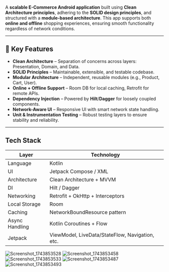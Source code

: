 
A **scalable E-Commerce Android application** built using **Clean Architecture principles**, adhering to the **SOLID design principles**, and structured with a **module-based architecture**. This app supports both **online and offline** shopping experiences, ensuring smooth functionality regardless of network conditions.

---

## 🚀 Key Features

- **Clean Architecture** – Separation of concerns across layers: Presentation, Domain, and Data.
- **SOLID Principles** – Maintainable, extensible, and testable codebase.
- **Modular Architecture** – Independent, reusable modules (e.g., Product, Cart, User).
- **Online + Offline Support** – Room DB for local caching, Retrofit for remote APIs.
- **Dependency Injection** – Powered by **Hilt**/**Dagger** for loosely coupled components.
- **Network-Aware UI** – Responsive UI with smart network state handling.
- **Unit & Instrumentation Testing** – Robust testing layers to ensure stability and reliability.

---

## Tech Stack

| Layer          | Technology                        |
|----------------|-----------------------------------|
| Language       | Kotlin                            |
| UI             | Jetpack Compose / XML             |
| Architecture   | Clean Architecture + MVVM         |
| DI             | Hilt / Dagger                     |
| Networking     | Retrofit + OkHttp + Interceptors  |
| Local Storage  | Room                              |
| Caching        | NetworkBoundResource pattern      |
| Async Handling | Kotlin Coroutines + Flow          |
| Jetpack        | ViewModel, LiveData/StateFlow, Navigation, etc.

![Screenshot_1743853528](https://github.com/user-attachments/assets/6c94b2bc-d23c-4df2-a48f-b51332929bc3)
![Screenshot_1743853458](https://github.com/user-attachments/assets/61c3c36b-0d13-47fc-8e4a-8519adddce29)
![Screenshot_1743853533](https://github.com/user-attachments/assets/af442317-2339-423b-b19a-6def94ffe8f7)
![Screenshot_1743853487](https://github.com/user-attachments/assets/8f15fc58-20f3-4a75-8b47-d268f1a9d61a)
![Screenshot_1743853493](https://github.com/user-attachments/assets/2ac61139-95eb-455c-bd43-acd8a45d210c)
